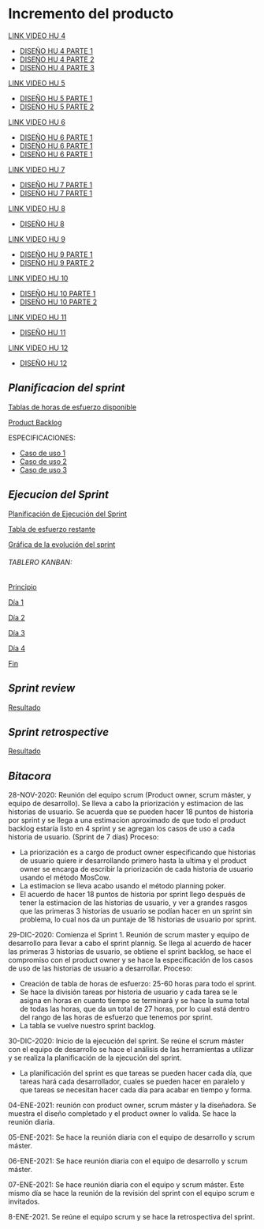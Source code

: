 # Incremento del producto #

[LINK VIDEO HU 4](https://drive.google.com/file/d/1s3z8Q-OQly5mnNZo8fOsFT9-S-GYj_el/view?usp=sharing)
+ [DISEÑO HU 4 PARTE 1](https://drive.google.com/file/d/1iMC_8mOb_2JECfAE8H8JKbqCitXjgLET/view?usp=sharing)
+ [DISEÑO HU 4 PARTE 2](https://drive.google.com/file/d/10zlxmiQyYvRWxRb3TpzEnSWoBrkztijt/view?usp=sharing)
+ [DISEÑO HU 4 PARTE 3](https://drive.google.com/file/d/1RZZNlraKeQV9Vt4eQ01WMJ2d-iq-U2k_/view?usp=sharing)

[LINK VIDEO HU 5](https://drive.google.com/file/d/1e5JzSJfr-2g9Tq4ncJsVFEjUltTAV_Vm/view?usp=sharing)
+ [DISEÑO HU 5 PARTE 1](https://drive.google.com/file/d/1tyrqILhZUvqYg1MypE1cZ4v19uco3a18/view?usp=sharing)
+ [DISEÑO HU 5 PARTE 2](https://drive.google.com/file/d/1cXZ1gmCwQJ8JzpCpYyRtb5fn3L3RkTc5/view?usp=sharing)

[LINK VIDEO HU 6](https://drive.google.com/file/d/1igCNvCdq4qrlmper_FaAJfxY7W2ZDOnV/view?usp=sharing)
+ [DISEÑO HU 6 PARTE 1](https://drive.google.com/file/d/1Usy6YLOa1KyxlGOyV23jY8A2jgcpAHOG/view?usp=sharing)
+ [DISEÑO HU 6 PARTE 1](https://drive.google.com/file/d/1Zvxqx9G8298TEBTEEUQ5EaB9p_kaiyQS/view?usp=sharing)
+ [DISEÑO HU 6 PARTE 1](https://drive.google.com/file/d/1dM8bOvpoZLGj0Ek2TfDJA78v6t328p1C/view?usp=sharing)

[LINK VIDEO HU 7](https://drive.google.com/file/d/1_AM8qt6xahg8F5TRxOlsallNiGk32Iy_/view?usp=sharing)
+ [DISEÑO HU 7 PARTE 1](https://drive.google.com/file/d/1d8desSsNuFrj8IMTb8bwZzQ58_zTsXgN/view?usp=sharing)
+ [DISEÑO HU 7 PARTE 1](https://drive.google.com/file/d/1Hsl5yMNGl-OICgp03hzywc7I1Q7CcDcG/view?usp=sharing)

[LINK VIDEO HU 8](https://drive.google.com/file/d/13pgM0cvU16M1HOOEkNEMEBrapTKt-CWK/view?usp=sharing)
+ [DISEÑO HU 8](https://drive.google.com/file/d/1sHA0KHbV940voA2yfQYPuHBJdxjZdJA2/view?usp=sharing)

[LINK VIDEO HU 9](https://drive.google.com/file/d/1ZfmiBIg-zqpjqdsyliyZodlTDtlRzdTz/view?usp=sharing)
+ [DISEÑO HU 9 PARTE 1](https://drive.google.com/file/d/1FrLAl-CvbR-wVr4ZfmX1g2Hvo2ROB7hQ/view?usp=sharing)
+ [DISEÑO HU 9 PARTE 2](https://drive.google.com/file/d/1yy1Vq_xkyxaQZUiNCSFiz9V8mQjC242_/view?usp=sharing)

[LINK VIDEO HU 10](https://drive.google.com/file/d/1-t3e2bHaJvXgEdhblYvLdLIOyejGFjug/view?usp=sharing)
+ [DISEÑO HU 10 PARTE 1](https://drive.google.com/file/d/1di7PsFFsRywKueqt9_szdl12lIX0CoJm/view?usp=sharing)
+ [DISEÑO HU 10 PARTE 2](https://drive.google.com/file/d/1kNnx5GffhV_s4Kb7smuqf8nm3_Ll46mD/view?usp=sharing)

[LINK VIDEO HU 11](https://drive.google.com/file/d/12hWMgYUrriQf4eIX1pgV1MZsMgLouTRs/view?usp=sharing )
+ [DISEÑO HU 11](https://drive.google.com/file/d/1wlJyYgMg4dLClb9HzfwYDfii57l3l0Dz/view?usp=sharing)

[LINK VIDEO HU 12](https://drive.google.com/file/d/1KhaYtYfT5zpgxOzMpN0mEwMLGGaSi5vp/view?usp=sharing)
+ [DISEÑO HU 12](https://drive.google.com/file/d/1xnpkXs5bcGZVRsbljc7G0nfvuUD3nOSR/view?usp=sharing)

## ***Planificacion del sprint***
 
 [Tablas de horas de esfuerzo disponible]( https://drive.google.com/file/d/1oxnD7nseDvQLCNhAuxBhK2dI_AHxvUS1/view?usp=sharing)
 
 [Product Backlog](https://drive.google.com/file/d/17GhrPTShaFgqlolK8mk0PJI6gLqNjU5q/view?usp=sharing)

ESPECIFICACIONES:

+ [Caso de uso 1](https://drive.google.com/file/d/1vU4TYOTCY6Q5A6SKU5idIQu3pfN7rGWL/view?usp=sharing)
+ [Caso de uso 2](https://drive.google.com/file/d/1jaUSAjR2C4KEqtvDj5kLnXEjLj5mQ04G/view?usp=sharing)
+ [Caso de uso 3](https://drive.google.com/file/d/1SuzI8_dZpOv0jrTr6i-6b4-2cl1YND-z/view?usp=sharing)
 
## ***Ejecucion del Sprint***

[Planificación de Ejecución del Sprint](https://drive.google.com/file/d/1qV6kPoerN_nXyyiCcBzMAv2NebS7cMte/view?usp=sharing)

[Tabla de esfuerzo restante](https://drive.google.com/file/d/1-z7Cl_W9iVdW65ikNkAo7S0s8Rqf8eW1/view?usp=sharing)

[Gráfica de la evolución del sprint](https://drive.google.com/file/d/1bWUvcaFtoYNJVnspYB_YdWwQHO1i5N15/view?usp=sharing)

###### TABLERO KANBAN: 

[Principio](https://drive.google.com/file/d/1llBKZlssU9h7pzlE_W4gbGDxmtlCsUgr/view?usp=sharing)

[Día 1](https://drive.google.com/file/d/1zi7bxZErBafRCMpEVFBEE-xHXbxvxiww/view?usp=sharing)

[Día 2](https://drive.google.com/file/d/1hb27rDr9QNX0pVRNU-oN8IMJNo32a0gM/view?usp=sharing)

[Día 3](https://drive.google.com/file/d/111okE7wze1EjD6TEQnd1qIsRrBrVLTp_/view?usp=sharing)

[Día 4](https://drive.google.com/file/d/1m1WLeeOrYyDttkt9LfBE4nHKi6U57HR7/view?usp=sharing)

[Fin](https://drive.google.com/file/d/14M0nAv_bl-l7y-hHFJFKAcof_Ikxr36j/view?usp=sharing)


## ***Sprint review***

[Resultado](https://drive.google.com/file/d/1E30iehLazeP_SIkc8rLH3IMgTh-IwPA3/view?usp=sharing)


## ***Sprint retrospective***

[Resultado](https://drive.google.com/file/d/1CxMDurySZo_8wRuEvMkum4b1cm7FS2LQ/view?usp=sharing)

## ***Bitacora***
28-NOV-2020: Reunión del equipo scrum (Product owner, scrum máster, y equipo de desarrollo). Se lleva a cabo la priorización y estimacion de las historias de usuario. Se acuerda que se pueden hacer 18 puntos de historia por sprint y se llega a una estimacion aproximado de que todo el product backlog estaría listo en 4 sprint y se agregan los casos de uso a cada historia de usuario. (Sprint de 7 días)
Proceso: 
 +	La priorización es a cargo de product owner especificando que historias de usuario quiere ir desarrollando primero hasta la ultima y el product owner se encarga de escribir la priorización de cada historia de usuario usando el método MosCow.
 + La estimacion se lleva acabo usando el método planning poker.
 + El acuerdo de hacer 18 puntos de historia por sprint llego después de tener la estimacion de las historias de usuario, y ver a grandes rasgos que las primeras 3 historias de usuario se podían hacer en un sprint sin problema, lo cual nos da un puntaje de 18 historias de usuario por sprint.
    
29-DIC-2020: Comienza el Sprint 1. Reunión de scrum master y equipo de desarrollo para llevar a cabo el sprint plannig. Se llega al acuerdo de hacer las primeras 3 historias de usuario, se obtiene el sprint backlog, se hace el compromiso con el product owner y se hace la especificación de los casos de uso de las historias de usuario a desarrollar.
Proceso:
   + Creación de tabla de horas de esfuerzo: 25-60 horas para todo el sprint. 
   +	Se hace la división tareas por historia de usuario y cada tarea se le asigna en horas en cuanto tiempo se terminará y se hace la suma total de todas las horas, que da un total de 27 horas, por lo cual está dentro del rango de las horas de esfuerzo que tenemos por sprint.
   + La tabla se vuelve nuestro sprint backlog.
   
30-DIC-2020: Inicio de la ejecución del sprint. Se reúne el scrum máster con el equipo de desarrollo se hace el análisis de las herramientas a utilizar y se realiza la planificación de la ejecución del sprint.

   + La planificación del sprint es que tareas se pueden hacer cada día, que tareas hará cada desarrollador, cuales se pueden hacer en paralelo y que tareas se necesitan hacer cada día para acabar en tiempo y forma.

04-ENE-2021: reunión con product owner, scrum máster y la diseñadora. Se muestra el diseño completado y el product owner lo valida. Se hace la reunión diaria. 

05-ENE-2021: Se hace la reunión diaria con el equipo de desarrollo y scrum máster.

06-ENE-2021: Se hace reunión diaria con el equipo de desarrollo y scrum máster.

07-ENE-2021: Se hace reunión diaria con el equipo y scrum máster. Este mismo día se hace la reunión de la revisión del sprint con el equipo scrum e invitados.

8-ENE-2021. Se reúne el equipo scrum y se hace la retrospectiva del sprint.



